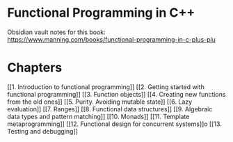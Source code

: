 # Functional Programming in C++


Obsidian vault notes for this book:
https://www.manning.com/books/functional-programming-in-c-plus-plu

# Chapters
[[1. Introduction to functional programming]]
[[2. Getting started with functional programming]]
[[3. Function objects]]
[[4. Creating new functions from the old ones]]
[[5. Purity. Avoiding mutable state]]
[[6. Lazy evaluation]]
[[7. Ranges]]
[[8. Functional data structures]]
[[9. Algebraic data types and pattern matching]]
[[10. Monads]]
[[11. Template metaprogramming]]
[[12. Functional design for concurrent systems]]o
[[13. Testing and debugging]]


